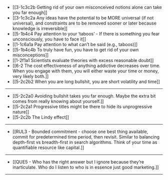 - [[3-1c3c2b Getting rid of your own misconceived notions alone can take you far enough]]
- [[3-1c3c2a Any ideas have the potential to be MORE universal (if not universal), and constraints are to be removed sooner or later because knowledge is irreversible]]
- [[5-1b4c4 Pay attention to your ‘taboos’ - If there is something you fear unconsciously, you have to face it]]
- [[1-1c6a1a Pay attention to what can’t be said (e.g., taboos)]]
- [[5-1b4c4b To truly have fun, you have to get rid of your own misconceptions]]
- [[1-2f1a1 Scientists evaluate theories with excess reasonable doubt]]
- [[6-2 The cost effectiveness of anything addictive decreases over time. When you engage with them, you will either waste your time or money, very likely both.]]
- [[5-2c2b2 When you are long bullshit, you are short volatility and time]]
---
- [[5-2c2a0 Avoiding bullshit takes you far enough. Maybe the extra bit comes from really knowing about yourself.]]
- [[5-2c2a1 Progressive titles might be there to hide its unprogressive nature]]
- [[5-2c2b The Lindy effect]]
---
- [[RUL3 - Bounded commitment - choose one best thing available, commit for predetermined time period, then revisit. Similar to balancing depth-first vs breadth-first in search algorithms. Think of your time as quantifiable resource like capital.]]
---
- [[QUE5 - Who has the right answer but I ignore because they’re inarticulate. Who do I listen to who is in essence just good marketing.]]
---
